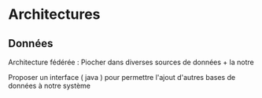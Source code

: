 # Architectures

## Données
Architecture fédérée : Piocher dans diverses sources de données  + la notre

Proposer un interface ( java ) pour permettre l'ajout d'autres bases de données à notre système